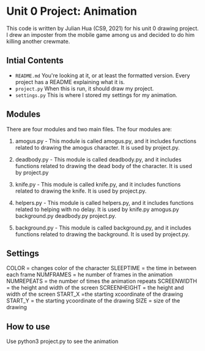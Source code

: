 # Unit 0 Project: Animation

This code is written by Julian Hua (CS9, 2021) for his unit 0 drawing project. I drew an imposter from the mobile game among us and decided to do him killing another crewmate.
>


## Intial Contents

- `README.md` You're looking at it, or at least the formatted version. Every project has a README explaining what it is.
- `project.py` When this is run, it should draw my project.
- `settings.py` This is where I stored my settings for my animation.

## Modules
There are four modules and two main files. The four modules are:

1. amogus.py - This module is called amogus.py, and it includes functions related to drawing the amogus character. It is used by project.py.

2. deadbody.py - This module is called deadbody.py, and it includes functions related to drawing the dead body of the character. It is used by project.py

3. knife.py - This module is called knife.py, and it includes functions related to drawing the knife. It is used by project.py.

4. helpers.py - This module is called helpers.py, and it includes functions related to helping with no delay. It is used by knife.py amogus.py background.py deadbody.py project.py.

5. background.py - This module is called background.py, and it includes functions related to drawing the background. It is used by project.py.

## Settings
COLOR = changes color of the character
SLEEPTIME = the time in between each frame
NUMFRAMES = he number of frames in the animation
NUMREPEATS = the number of times the animation repeats
SCREENWIDTH = the height and width of the screen
SCREENHEIGHT = the height and width of the screen
START_X =the starting xcoordinate of the drawing
START_Y = the starting ycoordinate of the drawing
SIZE = size of the drawing


## How to use
Use python3 project.py to see the animation

